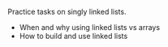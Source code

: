 Practice tasks on singly linked lists.

- When and why using linked lists vs arrays
- How to build and use linked lists

